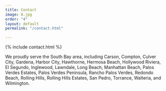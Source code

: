 ```yaml
---
title: Contact
image: 8.jpg
order: "4"
layout: default
permalink: "/contact.html"

---
```

{% include contact.html %}

We proudly serve the South Bay area, including Carson, Compton, Culver City, Gardena, Harbor City, Hawthorne, Hermosa Beach, Hollywood Riviera, El Segundo, Inglewood, Lawndale, Long Beach, Manhattan Beach, Palos Verdes Estates, Palos Verdes Peninsula, Rancho Palos Verdes, Redondo Beach, Rolling Hills, Rolling Hills Estates, San Pedro, Torrance, Walteria, and Wilmington.